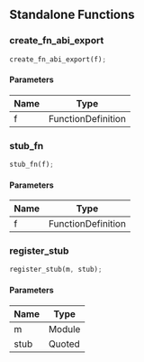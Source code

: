 ## Standalone Functions

### create_fn_abi_export

```rust
create_fn_abi_export(f);
```

#### Parameters
| Name | Type |
| --- | --- |
| f | FunctionDefinition |

### stub_fn

```rust
stub_fn(f);
```

#### Parameters
| Name | Type |
| --- | --- |
| f | FunctionDefinition |

### register_stub

```rust
register_stub(m, stub);
```

#### Parameters
| Name | Type |
| --- | --- |
| m | Module |
| stub | Quoted |

